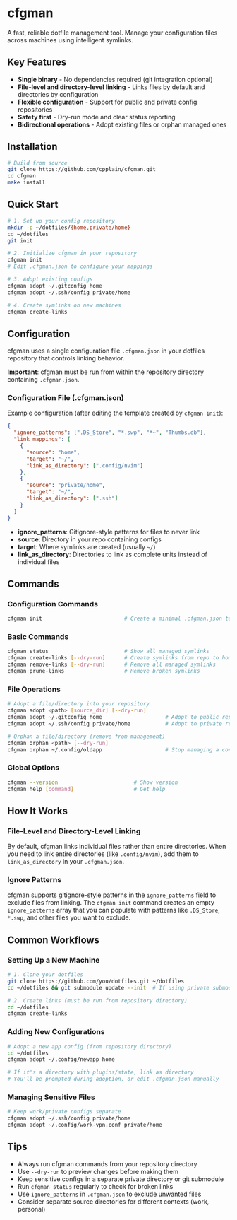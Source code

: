 # cfgman

A fast, reliable dotfile management tool. Manage your configuration files across machines using intelligent symlinks.

## Key Features

- **Single binary** - No dependencies required (git integration optional)
- **File-level and directory-level linking** - Links files by default and directories by configuration
- **Flexible configuration** - Support for public and private config repositories
- **Safety first** - Dry-run mode and clear status reporting
- **Bidirectional operations** - Adopt existing files or orphan managed ones

## Installation

```bash
# Build from source
git clone https://github.com/cpplain/cfgman.git
cd cfgman
make install
```

## Quick Start

```bash
# 1. Set up your config repository
mkdir -p ~/dotfiles/{home,private/home}
cd ~/dotfiles
git init

# 2. Initialize cfgman in your repository
cfgman init
# Edit .cfgman.json to configure your mappings

# 3. Adopt existing configs
cfgman adopt ~/.gitconfig home
cfgman adopt ~/.ssh/config private/home

# 4. Create symlinks on new machines
cfgman create-links
```

## Configuration

cfgman uses a single configuration file `.cfgman.json` in your dotfiles repository that controls linking behavior.

**Important**: cfgman must be run from within the repository directory containing `.cfgman.json`.

### Configuration File (.cfgman.json)

Example configuration (after editing the template created by `cfgman init`):

```json
{
  "ignore_patterns": [".DS_Store", "*.swp", "*~", "Thumbs.db"],
  "link_mappings": [
    {
      "source": "home",
      "target": "~/",
      "link_as_directory": [".config/nvim"]
    },
    {
      "source": "private/home",
      "target": "~/",
      "link_as_directory": [".ssh"]
    }
  ]
}
```

- **ignore_patterns**: Gitignore-style patterns for files to never link
- **source**: Directory in your repo containing configs
- **target**: Where symlinks are created (usually `~/`)
- **link_as_directory**: Directories to link as complete units instead of individual files

## Commands

### Configuration Commands

```bash
cfgman init                          # Create a minimal .cfgman.json template
```

### Basic Commands

```bash
cfgman status                        # Show all managed symlinks
cfgman create-links [--dry-run]      # Create symlinks from repo to home
cfgman remove-links [--dry-run]      # Remove all managed symlinks
cfgman prune-links                   # Remove broken symlinks
```

### File Operations

```bash
# Adopt a file/directory into your repository
cfgman adopt <path> [source_dir] [--dry-run]
cfgman adopt ~/.gitconfig home                    # Adopt to public repo
cfgman adopt ~/.ssh/config private/home           # Adopt to private repo

# Orphan a file/directory (remove from management)
cfgman orphan <path> [--dry-run]
cfgman orphan ~/.config/oldapp                    # Stop managing a config
```

### Global Options

```bash
cfgman --version                        # Show version
cfgman help [command]                   # Get help
```

## How It Works

### File-Level and Directory-Level Linking

By default, cfgman links individual files rather than entire directories. When you need to link entire directories (like `.config/nvim`), add them to `link_as_directory` in your `.cfgman.json`.

### Ignore Patterns

cfgman supports gitignore-style patterns in the `ignore_patterns` field to exclude files from linking. The `cfgman init` command creates an empty `ignore_patterns` array that you can populate with patterns like `.DS_Store`, `*.swp`, and other files you want to exclude.

## Common Workflows

### Setting Up a New Machine

```bash
# 1. Clone your dotfiles
git clone https://github.com/you/dotfiles.git ~/dotfiles
cd ~/dotfiles && git submodule update --init  # If using private submodule

# 2. Create links (must be run from repository directory)
cd ~/dotfiles
cfgman create-links
```

### Adding New Configurations

```bash
# Adopt a new app config (from repository directory)
cd ~/dotfiles
cfgman adopt ~/.config/newapp home

# If it's a directory with plugins/state, link as directory
# You'll be prompted during adoption, or edit .cfgman.json manually
```

### Managing Sensitive Files

```bash
# Keep work/private configs separate
cfgman adopt ~/.ssh/config private/home
cfgman adopt ~/.config/work-vpn.conf private/home
```

## Tips

- Always run cfgman commands from your repository directory
- Use `--dry-run` to preview changes before making them
- Keep sensitive configs in a separate private directory or git submodule
- Run `cfgman status` regularly to check for broken links
- Use `ignore_patterns` in `.cfgman.json` to exclude unwanted files
- Consider separate source directories for different contexts (work, personal)
